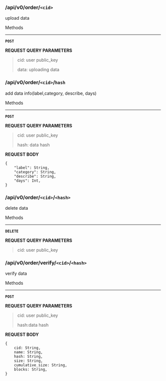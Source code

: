### /api/v0/order/`<cid>`

upload data

Methods
***
**`POST`**

**REQUEST QUERY PARAMETERS**

> cid: user public_key
>
> data: uploading data


### /api/v0/order/`<cid>`/`hash`


add data info(label,category, describe, days)


Methods
***

**`POST`**

**REQUEST QUERY PARAMETERS**

> cid: user public_key
>
> hash: data hash 

**REQUEST BODY**

```
{
	"label": String,
	"category": String,
	"describe": String,
	"days": Int,
}
```


### /api/v0/order/`<cid>`/`<hash>`


delete data

Methods
***

**`DELETE`**

**REQUEST QUERY PARAMETERS**

> cid: user public_key


### /api/v0/order/verify/`<cid>`/`<hash>`

verify data 

Methods

***
**`POST`**

**REQUEST QUERY PARAMETERS**

> cid: user public_key
>
> hash:data hash 

**REQUEST BODY**

```
{
    cid: String,
    name: String,
    hash: String,
    size: String,
    cumulative_size: String,
    blocks: String,
}
```

